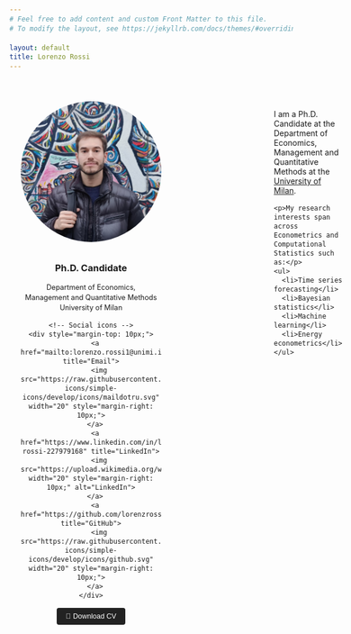 ```yaml
---
# Feel free to add content and custom Front Matter to this file.
# To modify the layout, see https://jekyllrb.com/docs/themes/#overriding-theme-defaults

layout: default
title: Lorenzo Rossi
---
```


<div style="display: flex; flex-direction: row; gap: 200px; max-width: 1000px; margin: 0 auto; padding: 40px 20px; align-items: flex-start;">

  <!-- LEFT: Photo + Info -->
  <div style="flex: 1; max-width: 250px; text-align: center;">
    <img src="/assets/images/gitavatar.jpeg" alt="Lorenzo Rossi" style="width: 100%; border-radius: 50%; margin-bottom: 10px;">
    <h3>Ph.D. Candidate</h3>
    <p style="font-size: 0.9em; line-height: 1.4;">
      Department of Economics,<br>
      Management and Quantitative Methods<br>
      University of Milan
    </p>

    <!-- Social icons -->
    <div style="margin-top: 10px;">
      <a href="mailto:lorenzo.rossi1@unimi.it" title="Email">
        <img src="https://raw.githubusercontent.com/simple-icons/simple-icons/develop/icons/maildotru.svg" width="20" style="margin-right: 10px;">
      </a>
      <a href="https://www.linkedin.com/in/lorenzo-rossi-227979168" title="LinkedIn">
        <img src="https://upload.wikimedia.org/wikipedia/commons/8/81/LinkedIn_icon.svg" width="20" style="margin-right: 10px;" alt="LinkedIn">
      </a>
      <a href="https://github.com/lorenzrossi" title="GitHub">
        <img src="https://raw.githubusercontent.com/simple-icons/simple-icons/develop/icons/github.svg" width="20" style="margin-right: 10px;">
      </a>
    </div>
<!-- CV Download Button -->
<div style="margin-top: 15px;">
  <a href="/assets/files/Lorenzo_Rossi_CV.pdf" download style="text-decoration: none;">
    <button style="padding: 8px 16px; font-size: 0.9em; background-color: #222; color: white; border: none; border-radius: 4px; cursor: pointer;">
      📄 Download CV
    </button>
  </a>
</div>
  </div>

  <!-- RIGHT: Bio -->
  <div style="flex: 3;">
    <p>I am a Ph.D. Candidate at the Department of Economics, Management and Quantitative Methods at the 
      <a href="https://demm.unimi.it/it">University of Milan</a>.
    </p>

    <p>My research interests span across Econometrics and Computational Statistics such as:</p>
    <ul>
      <li>Time series forecasting</li>
      <li>Bayesian statistics</li>
      <li>Machine learning</li>
      <li>Energy econometrics</li>
    </ul>
  </div>
</div>